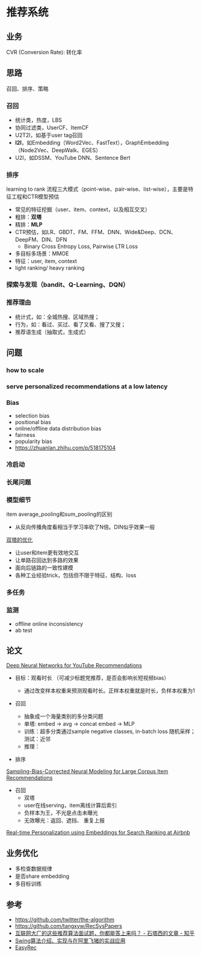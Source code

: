# 推荐系统

## 业务
CVR (Conversion Rate): 转化率

## 思路
召回、排序、策略

### 召回
- 统计类，热度，LBS
- 协同过滤类，UserCF、ItemCF
- U2T2I，如基于user tag召回
- **I2I**，如Embedding（Word2Vec、FastText），GraphEmbedding（Node2Vec、DeepWalk、EGES）
- U2I，如DSSM、YouTube DNN、Sentence Bert

### 排序
learning to rank 流程三大模式（point-wise、pair-wise、list-wise），主要是特征工程和CTR模型预估
- 常见的特征挖掘（user、item、context，以及相互交叉）
- 粗排：**双塔**
- 精排：**MLP**
- CTR预估，如LR、GBDT、FM、FFM、DNN、Wide&Deep、DCN、DeepFM、DIN、DFN
  - Binary Cross Entropy Loss, Pairwise LTR Loss
- 多目标多场景：MMOE
- 特征：user, item, context
- light ranking/ heavy ranking

### 探索与发现（bandit、Q-Learning、DQN）


### 推荐理由
- 统计式，如：全城热搜、区域热搜；
- 行为，如：看过、买过、看了又看、搜了又搜；
- 推荐语生成（抽取式，生成式）


## 问题
### how to scale

### serve personalized recommendations at a low latency

### Bias
- selection bias
- positional bias
- online/offline data distribution bias
- fairness
- popularity bias
- https://zhuanlan.zhihu.com/p/518175104

### 冷启动


### 长尾问题

### 模型细节

item average_pooling和sum_pooling的区别
- 从反向传播角度看相当于学习率砍了N倍。DIN似乎效果一般

[双塔的优化](https://www.zhihu.com/question/314773668/answer/2259594886)
- 让user和item更有效地交互
- 让单路召回达到多路的效果
- 面向后链路的一致性建模
- 各种工业经验trick，包括但不限于特征、结构、loss

### 多任务

### 监测
- offline online inconsistency
- ab test

## 论文

[Deep Neural Networks for YouTube Recommendations](https://cseweb.ucsd.edu/classes/fa17/cse291-b/reading/p191-covington.pdf)
- 目标：观看时长 （可减少标题党推荐，是否会影响长短视频bias）
  - 通过改变样本权重来预测观看时长。正样本权重就是时长，负样本权重为1

- 召回 
  - 抽象成一个海量类别的多分类问题
  - 单塔: embed -> avg -> concat embed -> MLP
  - 训练：超多分类通过sample negative classes, in-batch loss 随机采样；测试：近邻 
  - 推理：

- 排序

[Sampling-Bias-Corrected Neural Modeling for Large Corpus Item Recommendations]()

- 召回
  - 双塔
  - user在线serving，item离线计算后索引
  - 负样本为王，不光是点击未曝光
  - 无效曝光：返回、遮挡、 重复上报

[Real-time Personalization using Embeddings for Search Ranking at Airbnb]()

## 业务优化
- 多检查数据规律
- 是否share embedding
- 多目标训练


## 参考
- https://github.com/twitter/the-algorithm
- https://github.com/tangxyw/RecSysPapers
- [互联网大厂的这些推荐算法面试题，你都能答上来吗？ - 石塔西的文章 - 知乎](https://zhuanlan.zhihu.com/p/627578461)
- [Swing算法介绍、实现与在阿里飞猪的实战应用](https://zhuanlan.zhihu.com/p/364593067)
- [EasyRec](https://github.com/alibaba/EasyRec)
